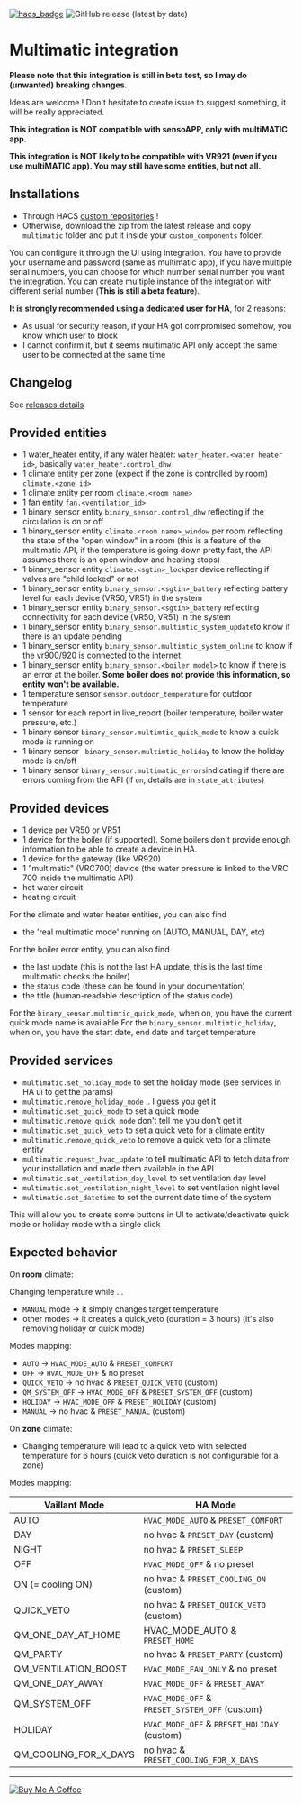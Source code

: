 [![hacs_badge](https://img.shields.io/badge/HACS-Custom-orange.svg?style=for-the-badge)](https://github.com/hacs/integration)
![GitHub release (latest by date)](https://img.shields.io/github/v/release/thomasgermain/vaillant-component?style=for-the-badge)

# Multimatic integration

**Please note that this integration is still in beta test, so I may do (unwanted) breaking changes.**

Ideas are welcome ! Don't hesitate to create issue to suggest something, it will be really appreciated.

**This integration is NOT compatible with sensoAPP, only with multiMATIC app.**

**This integration is NOT likely to be compatible with VR921 (even if you use multiMATIC app). You may still have
some entities, but not all.**

## Installations
- Through HACS [custom repositories](https://hacs.xyz/docs/faq/custom_repositories/) !
- Otherwise, download the zip from the latest release and copy `multimatic` folder and put it inside your `custom_components` folder.

You can configure it through the UI using integration.
You have to provide your username and password (same as multimatic app), if you have multiple serial numbers, you can choose for which number serial number you want the integration.
You can create multiple instance of the integration with different serial number (**This is still a beta feature**).

**It is strongly recommended using a dedicated user for HA**, for 2 reasons:
- As usual for security reason, if your HA got compromised somehow, you know which user to block
- I cannot confirm it, but it seems multimatic API only accept the same user to be connected at the same time

## Changelog
See [releases details](https://github.com/thomasgermain/vaillant-component/releases)
## Provided entities
- 1 water_heater entity, if any water heater: `water_heater.<water heater id>`, basically `water_heater.control_dhw`
- 1 climate entity per zone (expect if the zone is controlled by room) `climate.<zone id>`
- 1 climate entity per room `climate.<room name>`
- 1 fan entity `fan.<ventilation_id>` 
- 1 binary_sensor entity `binary_sensor.control_dhw` reflecting if the circulation is on or off
- 1 binary_sensor entity `climate.<room name>_window` per room reflecting the state of the "open window" in a room (this is a feature of the multimatic API, if the temperature is going down pretty fast, the API assumes there is an open window and heating stops)
- 1 binary_sensor entity `climate.<sgtin>_lock`per device reflecting if valves are "child locked" or not
- 1 binary_sensor entity `binary_sensor.<sgtin>_battery` reflecting battery level for each device (VR50, VR51) in the system
- 1 binary_sensor entity `binary_sensor.<sgtin>_battery` reflecting connectivity for each device (VR50, VR51) in the system
- 1 binary_sensor entity `binary_sensor.multimtic_system_update`to know if there is an update pending
- 1 binary_sensor entity `binary_sensor.multimtic_system_online` to know if the vr900/920 is connected to the internet
- 1 binary_sensor entity `binary_sensor.<boiler model>` to know if there is an error at the boiler. **Some boiler does not provide this information, so entity won't be available.**
- 1 temperature sensor `sensor.outdoor_temperature` for outdoor temperature
- 1 sensor for each report in live_report (boiler temperature, boiler water pressure, etc.)
- 1 binary sensor `binary_sensor.multimtic_quick_mode` to know a quick mode is running on
- 1 binary sensor ` binary_sensor.multimtic_holiday` to know the holiday mode is on/off
- 1 binary sensor `binary_sensor.multimatic_errors`indicating if there are errors coming from the API (if `on`, details are in `state_attributes`)

## Provided devices
- 1 device per VR50 or VR51
- 1 device for the boiler (if supported). Some boilers don't provide enough information to be able to create a device in HA.
- 1 device for the gateway (like VR920)
- 1 "multimatic" (VRC700) device (the water pressure is linked to the VRC 700 inside the multimatic API)
- hot water circuit
- heating circuit


For the climate and water heater entities, you can also find 
- the 'real multimatic mode' running on (AUTO, MANUAL, DAY, etc)

For the boiler error entity, you can also find 
- the last update (this is not the last HA update, this is the last time multimatic checks the boiler)
- the status code (these can be found in your documentation)
- the title (human-readable description of the status code)

For the `binary_sensor.multimtic_quick_mode`, when on, you have the current quick mode name is available
For the `binary_sensor.multimtic_holiday`, when on, you have the start date, end date and target temperature

## Provided services
- `multimatic.set_holiday_mode` to set the holiday mode (see services in HA ui to get the params)
- `multimatic.remove_holiday_mode` .. I guess you get it
- `multimatic.set_quick_mode` to set a quick mode
- `multimatic.remove_quick_mode` don't tell me you don't get it 
- `multimatic.set_quick_veto` to set a quick veto for a climate entity
- `multimatic.remove_quick_veto` to remove a quick veto for a climate entity
- `multimatic.request_hvac_update` to tell multimatic API to fetch data from your installation and made them available in the API
- `multimatic.set_ventilation_day_level` to set ventilation day level
- `multimatic.set_ventilation_night_level` to set ventilation night level
- `multimatic.set_datetime` to set the current date time of the system

This will allow you to create some buttons in UI to activate/deactivate quick mode or holiday mode with a single click


## Expected behavior

On **room** climate:

Changing temperature while ...
- `MANUAL` mode -> it simply changes target temperature
- other modes -> it creates a quick_veto (duration = 3 hours) (it's also removing holiday or quick mode)

Modes mapping:
- `AUTO` -> `HVAC_MODE_AUTO` & `PRESET_COMFORT`
- `OFF` -> `HVAC_MODE_OFF` & no preset
- `QUICK_VETO` -> no hvac & `PRESET_QUICK_VETO` (custom)
- `QM_SYSTEM_OFF` -> `HVAC_MODE_OFF` & `PRESET_SYSTEM_OFF` (custom)
- `HOLIDAY` -> `HVAC_MODE_OFF` & `PRESET_HOLIDAY` (custom)
- `MANUAL` -> no hvac & `PRESET_MANUAL` (custom)

On **zone** climate:
- Changing temperature will lead to a quick veto with selected temperature for 6 hours (quick veto duration is not configurable for a zone)

Modes mapping:
	
| Vaillant Mode | HA Mode |
| ------------- |-------- |
| AUTO | `HVAC_MODE_AUTO` & `PRESET_COMFORT` |
| DAY | no hvac & `PRESET_DAY` (custom) |
| NIGHT | no hvac & `PRESET_SLEEP` |
| OFF | `HVAC_MODE_OFF` & no preset |
| ON (= cooling ON) | no hvac & `PRESET_COOLING_ON` (custom) |
| QUICK_VETO | no hvac & `PRESET_QUICK_VETO` (custom) |
| QM_ONE_DAY_AT_HOME | HVAC_MODE_AUTO & `PRESET_HOME` |
| QM_PARTY | no hvac & `PRESET_PARTY` (custom) |
| QM_VENTILATION_BOOST | `HVAC_MODE_FAN_ONLY` & no preset |
| QM_ONE_DAY_AWAY | `HVAC_MODE_OFF` & `PRESET_AWAY` |
| QM_SYSTEM_OFF | `HVAC_MODE_OFF` & `PRESET_SYSTEM_OFF` (custom) |
| HOLIDAY | `HVAC_MODE_OFF` & `PRESET_HOLIDAY` (custom) |
| QM_COOLING_FOR_X_DAYS | no hvac & `PRESET_COOLING_FOR_X_DAYS` |

---
<a href="https://www.buymeacoffee.com/tgermain" target="_blank"><img src="https://www.buymeacoffee.com/assets/img/custom_images/orange_img.png" alt="Buy Me A Coffee" style="height: auto !important;width: auto !important;" ></a>
